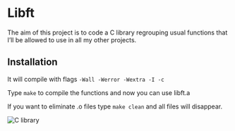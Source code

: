 
# Libft

The aim of this project is to code a C library regrouping usual functions that I’ll be allowed to use in all my other projects.

## Installation
It will compile with flags `-Wall -Werror -Wextra -I -c`


Type `make` to compile the functions and now you can use libft.a
  
  If you want to eliminate .o files type `make clean` and all files will disappear.

![C library](https://nareshit.com/wp-content/uploads/2018/08/C-Programming-online-training-nareshit.jpg)
